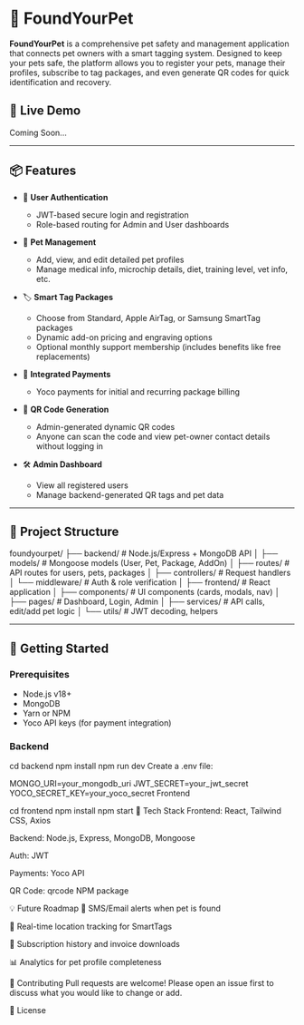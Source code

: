 # 🐾 FoundYourPet

**FoundYourPet** is a comprehensive pet safety and management application that connects pet owners with a smart tagging system. Designed to keep your pets safe, the platform allows you to register your pets, manage their profiles, subscribe to tag packages, and even generate QR codes for quick identification and recovery.

## 🔗 Live Demo

Coming Soon...

---

## 📦 Features

- 🔐 **User Authentication**
  - JWT-based secure login and registration
  - Role-based routing for Admin and User dashboards

- 🐶 **Pet Management**
  - Add, view, and edit detailed pet profiles
  - Manage medical info, microchip details, diet, training level, vet info, etc.

- 🏷️ **Smart Tag Packages**
  - Choose from Standard, Apple AirTag, or Samsung SmartTag packages
  - Dynamic add-on pricing and engraving options
  - Optional monthly support membership (includes benefits like free replacements)

- 🧾 **Integrated Payments**
  - Yoco payments for initial and recurring package billing

- 📸 **QR Code Generation**
  - Admin-generated dynamic QR codes
  - Anyone can scan the code and view pet-owner contact details without logging in

- 🛠️ **Admin Dashboard**
  - View all registered users
  - Manage backend-generated QR tags and pet data

---

## 📁 Project Structure

foundyourpet/ ├── backend/ # Node.js/Express + MongoDB API │ ├── models/ # Mongoose models (User, Pet, Package, AddOn) │ ├── routes/ # API routes for users, pets, packages │ ├── controllers/ # Request handlers │ └── middleware/ # Auth & role verification │ ├── frontend/ # React application │ ├── components/ # UI components (cards, modals, nav) │ ├── pages/ # Dashboard, Login, Admin │ ├── services/ # API calls, edit/add pet logic │ └── utils/ # JWT decoding, helpers


---

## 🚀 Getting Started

### Prerequisites

- Node.js v18+
- MongoDB
- Yarn or NPM
- Yoco API keys (for payment integration)

### Backend


cd backend
npm install
npm run dev
Create a .env file:

MONGO_URI=your_mongodb_uri
JWT_SECRET=your_jwt_secret
YOCO_SECRET_KEY=your_yoco_secret
Frontend

cd frontend
npm install
npm start
🧠 Tech Stack
Frontend: React, Tailwind CSS, Axios

Backend: Node.js, Express, MongoDB, Mongoose

Auth: JWT

Payments: Yoco API

QR Code: qrcode NPM package

💡 Future Roadmap
🔔 SMS/Email alerts when pet is found

📍 Real-time location tracking for SmartTags

📝 Subscription history and invoice downloads

📊 Analytics for pet profile completeness

🤝 Contributing
Pull requests are welcome! Please open an issue first to discuss what you would like to change or add.

📃 License
